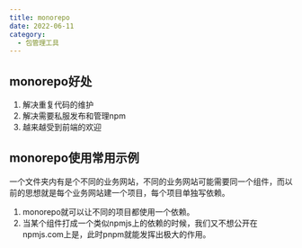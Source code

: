 ```yaml
---
title: monorepo
date: 2022-06-11
category:
  - 包管理工具
---
```


## monorepo好处
1. 解决重复代码的维护
2. 解决需要私服发布和管理npm
3. 越来越受到前端的欢迎

## monorepo使用常用示例


一个文件夹内有是个不同的业务网站，不同的业务网站可能需要同一个组件，而以前的思想就是每个业务网站建一个项目，每个项目单独写依赖。
1. monorepo就可以让不同的项目都使用一个依赖。
2. 当某个组件打成一个类似npmjs上的依赖的时候，我们又不想公开在npmjs.com上是，此时pnpm就能发挥出极大的作用。